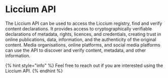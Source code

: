 # Liccium API

The Liccium API can be used to access the Liccium registry, find and verify content declarations. It provides access to cryptographically verifiable declarations of metadata, rights, licences, and credentials, creating trust in online publications, data, information, and the authenticity of the original content. Media organisations, online platforms, and social media platforms can use the API to discover and verify content, metadata, and other information.

{% hint style="info" %}
Feel free to reach out if you are interested using the Liccium API.
{% endhint %}
